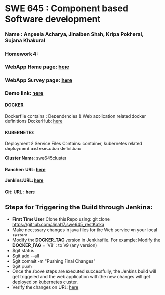 # SWE 645 : Component based Software development

### Name : Angeela Acharya, Jinalben Shah, Kripa Pokheral, Sujana Khakural

### Homework 4:
### WebApp Home page: [here](http://swe645-jinal.s3-website-us-east-1.amazonaws.com/)
### WebApp Survey page: [here](http://a93a1d16bb4504a03ada735ff2bc4813-400275033.us-east-1.elb.amazonaws.com:53812)

### Demo link: [here](https://drive.google.com/drive/folders/1hJn0FQd-iG94MyEfQr_lKfLLrp2utjES?usp=sharing)
#### DOCKER
Dockerfile contains : Dependencies & Web application related docker definitions
DockerHub: [here](https://hub.docker.com/repository/docker/jinal0217/hw4_rest_kafka)

#### KUBERNETES
Deployment & Service Files Contains: container, kubernetes related deployment and execution definitions

**Cluster Name**: swe645cluster

#### Rancher: URL: [here](https://ec2-18-204-37-62.compute-1.amazonaws.com/login)

#### Jenkins:URL: [here](http://18.204.37.62:8080/job/swe645_restKafka/)

#### Git: URL : [here](https://github.com/Jinal17/swe645_restKafka)


## Steps for Triggering the Build through Jenkins:

- **First Time User** Clone this Repo using: git clone https://github.com/Jinal17/swe645_restKafka
- Make necessary changes in java files for the Web service on your local system
- Modify the **DOCKER_TAG** version in Jenkinsfile. For example: Modify the **DOCKER_TAG** = ‘V8’ : to V9 (any version)
- $git status
- $git add -–all
- $git commit -m "Pushing Final Changes"
- $git push
- Once the above steps are executed successfully, the Jenkins build will get triggered and the web application with the new changes will get deployed on kubernetes cluster.
- Verify the changes on URL: [here](http://a8727104ed448441ca45544dbdcab647-250204293.us-east-1.elb.amazonaws.com:8081/students)